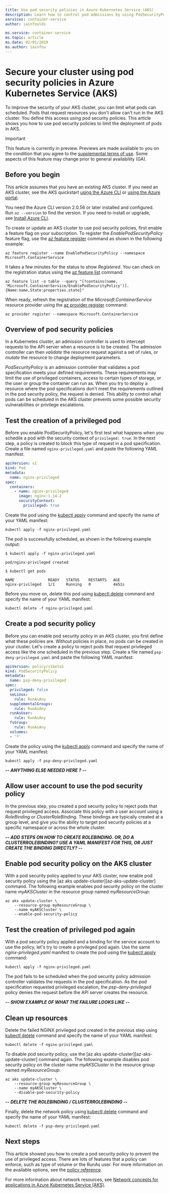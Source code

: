 ```yaml
---
title: Use pod security policies in Azure Kubernetes Service (AKS)
description: Learn how to control pod admissions by using PodSecurityPolicy in Azure Kubernetes Service (AKS)
services: container-service
author: iainfoulds

ms.service: container-service
ms.topic: article
ms.date: 02/01/2019
ms.author: iainfou
---
```


# Secure your cluster using pod security policies in Azure Kubernetes Service (AKS)

To improve the security of your AKS cluster, you can limit what pods can scheduled. Pods that request resources you don't allow can't run in the AKS cluster. You define this access using pod security policies. This article shows you how to use pod security policies to limit the deployment of pods in AKS.

> [!IMPORTANT]
> This feature is currently in preview. Previews are made available to you on the condition that you agree to the [supplemental terms of use][terms-of-use]. Some aspects of this feature may change prior to general availability (GA).

## Before you begin

This article assumes that you have an existing AKS cluster. If you need an AKS cluster, see the AKS quickstart [using the Azure CLI][aks-quickstart-cli] or [using the Azure portal][aks-quickstart-portal].

You need the Azure CLI version 2.0.56 or later installed and configured. Run `az --version` to find the version. If you need to install or upgrade, see [Install Azure CLI][install-azure-cli].

To create or update an AKS cluster to use pod security policies, first enable a feature flag on your subscription. To register the *EnablePodSecurityPolicy* feature flag, use the [az feature register][az-feature-register] command as shown in the following example:

```azurecli-interactive
az feature register --name EnablePodSecurityPolicy --namespace Microsoft.ContainerService
```

It takes a few minutes for the status to show *Registered*. You can check on the registration status using the [az feature list][az-feature-list] command:

```azurecli-interactive
az feature list -o table --query "[?contains(name, 'Microsoft.ContainerService/EnablePodSecurityPolicy')].{Name:name,State:properties.state}"
```

When ready, refresh the registration of the *Microsoft.ContainerService* resource provider using the [az provider register][az-provider-register] command:

```azurecli-interactive
az provider register --namespace Microsoft.ContainerService
```

## Overview of pod security policies

In a Kubernetes cluster, an admission controller is used to intercept requests to the API server when a resource is to be created. The admission controller can then *validate* the resource request against a set of rules, or *mutate* the resource to change deployment parameters.

*PodSecurityPolicy* is an admission controller that validates a pod specification meets your defined requirements. These requirements may limit the use of privileged containers, access to certain types of storage, or the user or group the container can run as. When you try to deploy a resource where the pod specifications don't meet the requirements outlined in the pod security policy, the request is denied. This ability to control what pods can be scheduled in the AKS cluster prevents some possible security vulnerabilities or privilege escalations.

## Test the creation of a privileged pod

Before you enable PodSecurityPolicy, let's first test what happens when you schedile a pod with the security context of `privileged: true`. In the next step, a policy is created to block this type of request in a pod specification. Create a file named `nginx-privileged.yaml` and paste the following YAML manifest.

```yaml
apiVersion: v1
kind: Pod
metadata:
  name: nginx-privileged
spec:
  containers:
    - name: nginx-privileged
      image: nginx:1.14.2
      securityContext:
        privileged: true
```

Create the pod using the [kubectl apply][kubectl-apply] command and specify the name of your YAML manifest:

```console
kubectl apply -f nginx-privileged.yaml
```

The pod is successfully scheduled, as shown in the following example output:

```console
$ kubectl apply -f nginx-privileged.yaml

pod/nginx-privileged created

$ kubectl get pods

NAME               READY   STATUS    RESTARTS   AGE
nginx-privileged   1/1     Running   0          4m51s
```

Before you move on, delete this pod using [kubectl delete][kubectl-delete] command and specify the name of your YAML manifest:

```console
kubectl delete -f nginx-privileged.yaml
```

## Create a pod security policy

Before you can enable pod security policy in an AKS cluster, you first define what these policies are. Without policies in place, no pods can be created in your cluster. Let's create a policy to reject pods that request privileged access like the one scheduled in the previous step. Create a file named `psp-deny-privileged.yaml` and paste the following YAML manifest:

```yaml
apiVersion: policy/v1beta1
kind: PodSecurityPolicy
metadata:
  name: psp-deny-privileged
spec:
  privileged: false
  seLinux:
    rule: RunAsAny
  supplementalGroups:
    rule: RunAsAny
  runAsUser:
    rule: RunAsAny
  fsGroup:
    rule: RunAsAny
  volumes:
  - '*'
```

Create the policy using the [kubectl apply][kubectl-apply] command and specify the name of your YAML manifest:

```console
kubectl apply -f psp-deny-privileged.yaml
```

***-- ANYTHING ELSE NEEDED HERE ? --***

## Allow user account to use the pod security policy

In the previous step, you created a pod security policy to reject pods that request privileged access. Associate this policy with a user account using a *RoleBinding* or *ClusterRoleBinding*. These bindings are typically created at a group level, and give you the ability to target pod security policies at a specific namespace or across the whole cluster.

***-- ADD STEPS ON HOW TO CREATE ROLEBINDING. OR, DO A CLUSTERROLEBINDING? USE A YAML MANIFEST FOR THIS, OR JUST CREATE THE BINDING DIRECTLY? --***

## Enable pod security policy on the AKS cluster

With a pod security policy applied to your AKS cluster, now enable pod security policy using the [az aks update-cluster][az-aks-update-cluster] command. The following example enables pod security policy on the cluster name *myAKSCluster* in the resource group named *myResourceGroup*:

```azurecli-interactive
az aks update-cluster \
    --resource-group myResourceGroup \
    --name myAKSCluster \
    --enable-pod-security-policy
```

## Test the creation of privileged pod again

With a pod security policy applied and a binding for the service account to use the policy, let's try to create a privileged pod again. Use the same *nginx-privileged.yaml* manifest to create the pod using the [kubectl apply][kubectl-apply] command:

```console
kubectl apply -f nginx-privileged.yaml
```

The pod fails to be scheduled when the pod security policy admission controller validates the requests in the pod specification. As the pod specification requested privileged escalation, the *psp-deny-privileged* policy denies the request before the API server creates the resource.

***-- SHOW EXAMPLE OF WHAT THE FAILURE LOOKS LIKE --***

## Clean up resources

Delete the failed NGINX privileged pod created in the previous step using [kubectl delete][kubectl-delete] command and specify the name of your YAML manifest:

```console
kubectl delete -f nginx-privileged.yaml
```

To disable pod security policy, use the [az aks update-cluster][az-aks-update-cluster] command again. The following example disables pod security policy on the cluster name *myAKSCluster* in the resource group named *myResourceGroup*:

```azurecli-interactive
az aks update-cluster \
    --resource-group myResourceGroup \
    --name myAKSCluster \
    --disable-pod-security-policy
```

***-- DELETE THE ROLEBINDING / CLUSTERROLEBINDING --***

Finally, delete the network policy using [kubectl delete][kubectl-delete] command and specify the name of your YAML manifest:

```console
kubectl delete -f psp-deny-privileged.yaml
```

## Next steps

This article showed you how to create a pod security policy to prevent the use of privileged access. There are lots of features that a policy can enforce, such as type of volume or the RunAs user. For more information on the available options, see the [policy reference][kubernetes-policy-reference].

For more information about network resources, see [Network concepts for applications in Azure Kubernetes Service (AKS)][concepts-network].

<!-- LINKS - external -->
[kubectl-apply]: https://kubernetes.io/docs/reference/generated/kubectl/kubectl-commands#apply
[kubectl-delete]: https://kubernetes.io/docs/reference/generated/kubectl/kubectl-commands#delete
[terms-of-use]: https://azure.microsoft.com/support/legal/preview-supplemental-terms/
[kubernetes-policy-reference]: https://kubernetes.io/docs/concepts/policy/pod-security-policy/#policy-reference

<!-- LINKS - internal -->
[aks-quickstart-cli]: kubernetes-walkthrough.md
[aks-quickstart-portal]: kubernetes-walkthrough-portal.md
[install-azure-cli]: /cli/azure/install-azure-cli
[concepts-network]: concepts-network.md
[az-feature-register]: /cli/azure/feature#az-feature-register
[az-feature-list]: /cli/azure/feature#az-feature-list
[az-provider-register]: /cli/azure/provider#az-provider-register
